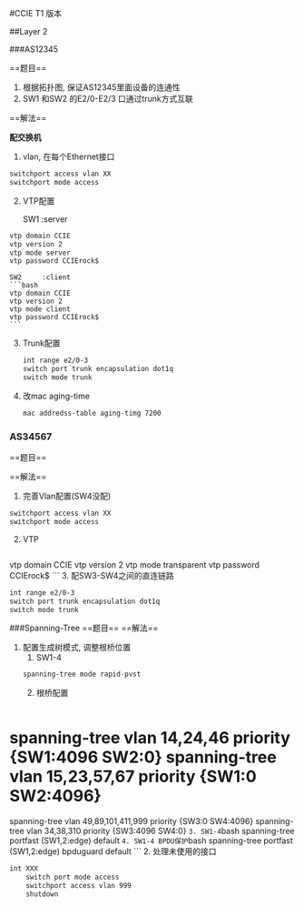 #CCIE T1 版本


##Layer 2

###AS12345

==题目==
1. 根据拓扑图, 保证AS12345里面设备的连通性
2. SW1 和SW2 的E2/0-E2/3 口通过trunk方式互联

==解法==	

**配交换机**
1. vlan, 在每个Ethernet接口
```bash
switchport access vlan XX
switchport mode access
```
2. VTP配置
    
	SW1    :server
```bash
vtp domain CCIE
vtp version 2
vtp mode server
vtp password CCIErock$
```
    SW2		:client
	```bash
    vtp domain CCIE
    vtp version 2
    vtp mode client
  	vtp password CCIErock$
    ```
3. Trunk配置
    ```bash
    int range e2/0-3
    switch port trunk encapsulation dot1q
    switch mode trunk
    ```
4. 改mac aging-time
    ```bash
    mac addredss-table aging-timg 7200
    ```

### AS34567

==题目==

==解法==
1. 完善Vlan配置(SW4没配)
```bash
switchport access vlan XX
switchport mode access
```
2. VTP
	```bash
vtp domain CCIE
vtp version 2
vtp mode transparent
vtp password CCIErock$
    ```
3. 配SW3-SW4之间的直连链路
```bash
int range e2/0-3
switch port trunk encapsulation dot1q
switch mode trunk
```


###Spanning-Tree
==题目==
==解法==
1. 配置生成树模式, 调整根桥位置
	1. SW1-4
	```bash
    spanning-tree mode rapid-pvst
    ```
    2. 根桥配置
	```bash
spanning-tree vlan 14,24,46 priority          {SW1:4096 SW2:0}
spanning-tree vlan 15,23,57,67 priority       {SW1:0 SW2:4096}
========================================================
spanning-tree vlan 49,89,101,411,999 priority {SW3:0 SW4:4096}
spanning-tree vlan 34,38,310 priority         {SW3:4096 SW4:0}
	```
    3. SW1-4
	```bash
    spanning-tree portfast (SW1,2:edge) default
    ```
    4. SW1-4 BPDU保护
    ```bash
    spanning-tree portfast (SW1,2:edge) bpduguard default
    ```
2. 处理未使用的接口
```bash
int XXX
	switch port mode access
    switchport access vlan 999
	shutdown
```